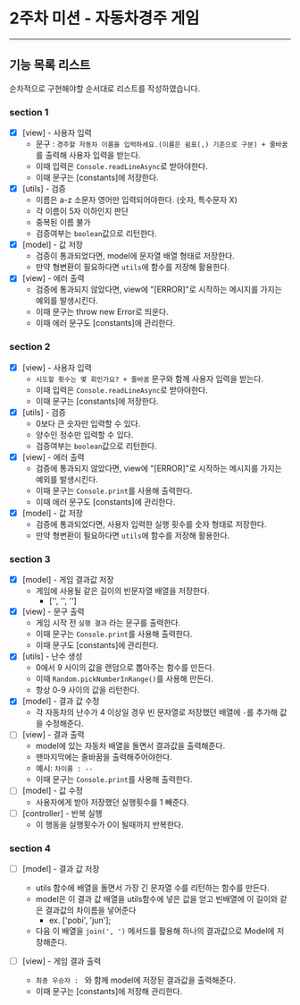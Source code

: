# 2주차 미션 - 자동차경주 게임

---

## 기능 목록 리스트

순차적으로 구현해야할 순서대로 리스트를 작성하였습니다.

### section 1

- [x] [view] - 사용자 입력
  - 문구 : `경주할 자동차 이름을 입력하세요.(이름은 쉼표(,) 기준으로 구분) + 줄바꿈`를 출력해 사용자 입력을 받는다.
  - 이때 입력은 `Console.readLineAsync`로 받아야한다.
  - 이때 문구는 [constants]에 저장한다.
- [x] [utils] - 검증
  - 이름은 a-z 소문자 영어만 입력되어야한다. (숫자, 특수문자 X)
  - 각 이름이 5자 이하인지 판단
  - 중복된 이름 불가
  - 검증여부는 `boolean`값으로 리턴한다.
- [x] [model] - 값 저장
  - 검증이 통과되었다면, model에 문자열 배열 형태로 저장한다.
  - 만약 형변환이 필요하다면 `utils`에 함수를 저장해 활용한다.
- [x] [view] - 에러 출력
  - 검증에 통과되지 않았다면, view에 "[ERROR]"로 시작하는 메시지를 가지는 예외를 발생시킨다.
  - 이때 문구는 throw new Error로 띄운다.
  - 이때 에러 문구도 [constants]에 관리한다.

### section 2

- [x] [view] - 사용자 입력
  - `시도할 횟수는 몇 회인가요? + 줄바꿈` 문구와 함께 사용자 입력을 받는다.
  - 이때 입력은 `Console.readLineAsync`로 받아야한다.
  - 이때 문구는 [constants]에 저장한다.
- [x] [utils] - 검증
  - 0보다 큰 숫자만 입력할 수 있다.
  - 양수인 정수만 입력할 수 있다.
  - 검증여부는 `boolean`값으로 리턴한다.
- [x] [view] - 에러 출력
  - 검증에 통과되지 않았다면, view에 "[ERROR]"로 시작하는 메시지를 가지는 예외를 발생시킨다.
  - 이때 문구는 `Console.print`를 사용해 출력한다.
  - 이때 에러 문구도 [constants]에 관리한다.
- [x] [model] - 값 저장
  - 검증에 통과되었다면, 사용자 입력한 실행 횟수를 숫자 형태로 저장한다.
  - 만약 형변환이 필요하다면 `utils`에 함수를 저장해 활용한다.

### section 3

- [x] [model] - 게임 결과값 저장
  - 게임에 사용될 같은 길이의 빈문자열 배열을 저장한다.
    - ['', '', '']
- [x] [view] - 문구 출력
  - 게임 시작 전 `실행 결과` 라는 문구를 출력한다.
  - 이때 문구는 `Console.print`를 사용해 출력한다.
  - 이때 문구도 [constants]에 관리한다.
- [x] [utils] - 난수 생성
  - 0에서 9 사이의 값을 랜덤으로 뽑아주는 함수를 만든다.
  - 이때 `Random.pickNumberInRange()`를 사용해 만든다.
  - 항상 0-9 사이의 값을 리턴한다.
- [x] [model] - 결과 값 수정
  - 각 자동차의 난수가 4 이상일 경우 빈 문자열로 저장했던 배열에 `-`를 추가해 값을 수정해준다.
- [ ] [view] - 결과 출력
  - model에 있는 자동차 배열을 돌면서 결과값을 출력해준다.
  - 맨마지막에는 줄바꿈을 출력해주어야한다.
  - 예시: `차이름 : --`
  - 이때 문구는 `Console.print`를 사용해 출력한다.
- [ ] [model] - 값 수정
  - 사용자에게 받아 저장했던 실행횟수를 1 빼준다.
- [ ] [controller] - 반복 실행
  - 이 행동을 실행횟수가 0이 될때까지 반복한다.

### section 4

- [ ] [model] - 결과 값 저장

  - utils 함수에 배열을 돌면서 가장 긴 문자열 수를 리턴하는 함수를 만든다.
  - model은 이 결과 값 배열을 utils함수에 넣은 값을 얻고 빈배열에 이 길이와 같은 결과값의 차이름을 넣어준다
    - ex. ['pobi', 'jun'];
  - 다음 이 배열을 `join(', ')` 메서드를 활용해 하나의 결과값으로 Model에 저장해준다.

- [ ] [view] - 게임 결과 출력
  - `최종 우승자 : ` 와 함께 model에 저장된 결과값을 출력해준다.
  - 이때 문구는 [constants]에 저장해 관리한다.
